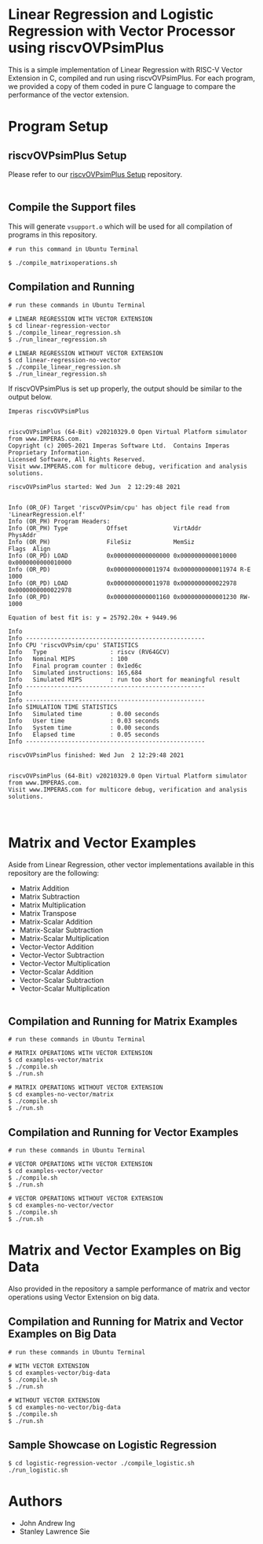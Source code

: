 # **Linear Regression and Logistic Regression with Vector Processor using riscvOVPsimPlus**

This is a simple implementation of Linear Regression with RISC-V Vector Extension in C, compiled and run using riscvOVPsimPlus. For each program, we provided a copy of them coded in pure C language to compare the performance of the vector extension.

# **Program Setup**
## **riscvOVPsimPlus Setup**
Please refer to our [riscvOVPsimPlus Setup](https://github.com/stanleysie/riscv-ovpsim-plus-demo) repository.
<br/><br/>

## **Compile the Support files**

This will generate `vsupport.o` which will be used for all compilation of programs in this repository.

```
# run this command in Ubuntu Terminal

$ ./compile_matrixoperations.sh
```

## **Compilation and Running**

```
# run these commands in Ubuntu Terminal

# LINEAR REGRESSION WITH VECTOR EXTENSION
$ cd linear-regression-vector
$ ./compile_linear_regression.sh
$ ./run_linear_regression.sh

# LINEAR REGRESSION WITHOUT VECTOR EXTENSION
$ cd linear-regression-no-vector
$ ./compile_linear_regression.sh
$ ./run_linear_regression.sh
```
If riscvOVPsimPlus is set up properly, the output should be similar to the output below.
```
Imperas riscvOVPsimPlus


riscvOVPsimPlus (64-Bit) v20210329.0 Open Virtual Platform simulator from www.IMPERAS.com.
Copyright (c) 2005-2021 Imperas Software Ltd.  Contains Imperas Proprietary Information.
Licensed Software, All Rights Reserved.
Visit www.IMPERAS.com for multicore debug, verification and analysis solutions.

riscvOVPsimPlus started: Wed Jun  2 12:29:48 2021


Info (OR_OF) Target 'riscvOVPsim/cpu' has object file read from 'LinearRegression.elf'
Info (OR_PH) Program Headers:
Info (OR_PH) Type           Offset             VirtAddr           PhysAddr
Info (OR_PH)                FileSiz            MemSiz             Flags  Align
Info (OR_PD) LOAD           0x0000000000000000 0x0000000000010000 0x0000000000010000
Info (OR_PD)                0x0000000000011974 0x0000000000011974 R-E    1000
Info (OR_PD) LOAD           0x0000000000011978 0x0000000000022978 0x0000000000022978
Info (OR_PD)                0x0000000000001160 0x0000000000001230 RW-    1000

Equation of best fit is: y = 25792.20x + 9449.96

Info
Info ---------------------------------------------------
Info CPU 'riscvOVPsim/cpu' STATISTICS
Info   Type                  : riscv (RV64GCV)
Info   Nominal MIPS          : 100
Info   Final program counter : 0x1ed6c
Info   Simulated instructions: 165,684
Info   Simulated MIPS        : run too short for meaningful result
Info ---------------------------------------------------
Info
Info ---------------------------------------------------
Info SIMULATION TIME STATISTICS
Info   Simulated time        : 0.00 seconds
Info   User time             : 0.03 seconds
Info   System time           : 0.00 seconds
Info   Elapsed time          : 0.05 seconds
Info ---------------------------------------------------

riscvOVPsimPlus finished: Wed Jun  2 12:29:48 2021


riscvOVPsimPlus (64-Bit) v20210329.0 Open Virtual Platform simulator from www.IMPERAS.com.
Visit www.IMPERAS.com for multicore debug, verification and analysis solutions.
```
<br/>

#  **Matrix and Vector Examples**

Aside from Linear Regression, other vector implementations available in this repository are the following:

* Matrix Addition
* Matrix Subtraction
* Matrix Multiplication
* Matrix Transpose
* Matrix-Scalar Addition
* Matrix-Scalar Subtraction
* Matrix-Scalar Multiplication
* Vector-Vector Addition
* Vector-Vector Subtraction
* Vector-Vector Multiplication
* Vector-Scalar Addition
* Vector-Scalar Subtraction
* Vector-Scalar Multiplication
<br/><br/>

## **Compilation and Running for Matrix Examples**
```
# run these commands in Ubuntu Terminal

# MATRIX OPERATIONS WITH VECTOR EXTENSION
$ cd examples-vector/matrix
$ ./compile.sh
$ ./run.sh

# MATRIX OPERATIONS WITHOUT VECTOR EXTENSION
$ cd examples-no-vector/matrix
$ ./compile.sh
$ ./run.sh
```
## **Compilation and Running for Vector Examples**
```
# run these commands in Ubuntu Terminal

# VECTOR OPERATIONS WITH VECTOR EXTENSION
$ cd examples-vector/vector
$ ./compile.sh
$ ./run.sh

# VECTOR OPERATIONS WITHOUT VECTOR EXTENSION
$ cd examples-no-vector/vector
$ ./compile.sh
$ ./run.sh
```
# **Matrix and Vector Examples on Big Data**

Also provided in the repository a sample performance of matrix and vector operations using Vector Extension on big data.

## **Compilation and Running for Matrix and Vector Examples on Big Data**

```
# run these commands in Ubuntu Terminal

# WITH VECTOR EXTENSION
$ cd examples-vector/big-data
$ ./compile.sh
$ ./run.sh

# WITHOUT VECTOR EXTENSION
$ cd examples-no-vector/big-data
$ ./compile.sh
$ ./run.sh
```

## **Sample Showcase on Logistic Regression**
```
$ cd logistic-regression-vector ./compile_logistic.sh ./run_logistic.sh
```

# **Authors**

* John Andrew Ing
* Stanley Lawrence Sie
